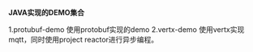 **JAVA实现的DEMO集合**

1.protubuf-demo
    使用protobuf实现的demo
2.vertx-demo
    使用vertx实现mqtt，同时使用project reactor进行异步编程。

